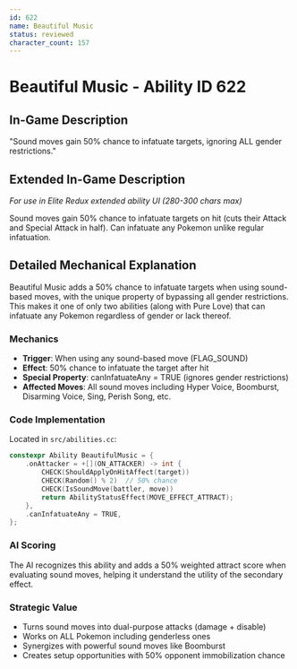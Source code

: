 ```yaml
---
id: 622
name: Beautiful Music
status: reviewed
character_count: 157
---
```


# Beautiful Music - Ability ID 622

## In-Game Description
"Sound moves gain 50% chance to infatuate targets, ignoring ALL gender restrictions."

## Extended In-Game Description
*For use in Elite Redux extended ability UI (280-300 chars max)*

Sound moves gain 50% chance to infatuate targets on hit (cuts their Attack and Special Attack in half). Can infatuate any Pokemon unlike regular infatuation.

## Detailed Mechanical Explanation

Beautiful Music adds a 50% chance to infatuate targets when using sound-based moves, with the unique property of bypassing all gender restrictions. This makes it one of only two abilities (along with Pure Love) that can infatuate any Pokemon regardless of gender or lack thereof.

### Mechanics
- **Trigger**: When using any sound-based move (FLAG_SOUND)
- **Effect**: 50% chance to infatuate the target after hit
- **Special Property**: canInfatuateAny = TRUE (ignores gender restrictions)
- **Affected Moves**: All sound moves including Hyper Voice, Boomburst, Disarming Voice, Sing, Perish Song, etc.

### Code Implementation
Located in `src/abilities.cc`:
```cpp
constexpr Ability BeautifulMusic = {
    .onAttacker = +[](ON_ATTACKER) -> int {
        CHECK(ShouldApplyOnHitAffect(target))
        CHECK(Random() % 2)  // 50% chance
        CHECK(IsSoundMove(battler, move))
        return AbilityStatusEffect(MOVE_EFFECT_ATTRACT);
    },
    .canInfatuateAny = TRUE,
};
```

### AI Scoring
The AI recognizes this ability and adds a 50% weighted attract score when evaluating sound moves, helping it understand the utility of the secondary effect.

### Strategic Value
- Turns sound moves into dual-purpose attacks (damage + disable)
- Works on ALL Pokemon including genderless ones
- Synergizes with powerful sound moves like Boomburst
- Creates setup opportunities with 50% opponent immobilization chance


